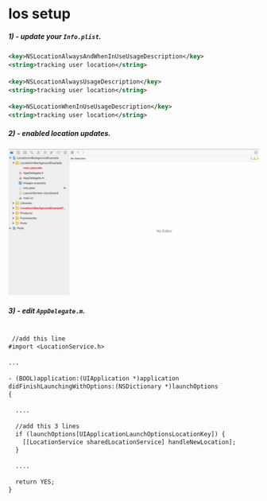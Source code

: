 # Ios setup

##### 1) - update your `Info.plist`.

```xml
<key>NSLocationAlwaysAndWhenInUseUsageDescription</key>
<string>tracking user location</string>

<key>NSLocationAlwaysUsageDescription</key>
<string>tracking user location</string>

<key>NSLocationWhenInUseUsageDescription</key>
<string>tracking user location</string>
```

##### 2) - enabled location updates.

![img1](https://raw.githubusercontent.com/ahmedGaber93/react-native-location-in-background/master/doc/img1.gif)



##### 3) - edit `AppDelegate.m`.
```c+

 //add this line
#import <LocationService.h>

...

- (BOOL)application:(UIApplication *)application didFinishLaunchingWithOptions:(NSDictionary *)launchOptions
{

  ....
  
  //add this 3 lines
  if (launchOptions[UIApplicationLaunchOptionsLocationKey]) {
    [[LocationService sharedLocationService] handleNewLocation];
  }
  
  ....
  
  return YES;
}

```





